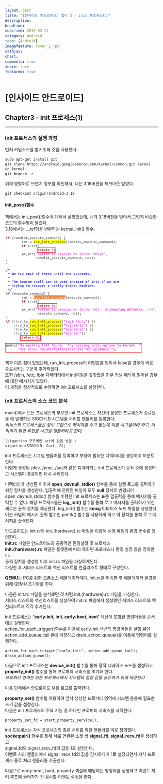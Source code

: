 ```yaml
---
layout: post
title: "[인사이드 안드로이드] 챕터 3 - init 프로세스(1)"
description:
headline:
modified: 2019-03-22
category: Android
tags: [Android]
imagefeature: cover_1.jpg
mathjax:
chart:
comments: true
share: ture
featured: true
---
```


# [인사이드 안드로이드]


## Chapter3 - init 프로세스(1)


---------------------------------------


### init 프로세스의 실행 과정

먼저 커널소스를 받기위해 깃을 사용했다.  
```
sudo apt-get install git  
git clone https://android.googlesource.com/kernel/common.git kernel  
cd kernel  
git branch -r  
```

위의 명령어로 브랜치 정보를 확인해서, 나는 3.18버전을 체크아웃 받았다.
```
git checkout origin/android-3.18  
```

#### init_post()함수  

책에서는 init_post()함수에 대해서 설명했는데, 내가 3.18버전을 받아서 그런지 비슷한 코드의 함수명이 달랐다.  
3.18에서는 __ref형을 반환하는 kernel_init() 함수.  

![Alt text](/images/post/ch3.PNG "ch3")                                                

책과 다른 점이 있었는데, run_init_process의 리턴값을 받아서 false일 경우에 바로 종료시키는 구문이 추가되었다.  
또한 /sbin, /etc, /bin 디렉터리에서 init파일을 못찾았을 경우 커널 패닉이 일어날 경우에 대한 메시지가 있었다.  
이 과정을 정상적으로 수행하면 init 프로세스를 실행한다.

### init 프로세스의 소스 코드 분석

main()에서 모든 프로세스의 부모인 init 프로세스는 자신이 생성한 프로세스가 종료됐을 때 발생하는 SIGCHLD 시그널을 처리할 핸들러를 등록한다.  
*리눅스의 프로세스들은 정보 교환으로 메시지를 주고 받는데 이를 시그널이라 하고, 처리하기 위한 루틴을 시그널 핸들러라고 한다.*  

```
(sigaction 구조체인 act에 값을 넣음.)  
sigaction(SIGCHLD, &act, 0);
```

init 프로세스는 시그널 핸들러를 등록하고 부팅에 필요한 디렉터리를 생성하고 마운트한다.  
이렇게 생성된 /dev, /proc, /sys와 같은 디렉터리는 init 프로세스가 동작 중에 생성하고 시스템이 종료되면 다시 사라진다.  

디렉터리가 생성된 이후에 **open_devnull_stdio()** 함수를 통해 실행 로그를 출력하기 위한 장치를 생성한다. 입출력에 관련된 파일이 모두 **__null__** 장치로 변경되어 open_devnull_stdio() 함수를 수행한 init 프로세스는 표준 입출력을 통해 메시지를 출력할 수 없다. 해당 프로세스들은 **log_init()** 함수를 통해 로그 메시지를 출력하기 위한 새로운 출력 장치를 제공한다. log_init() 함수는 **__kmsg__** 디바이스 노드 파일을 생성한다. 이는 커널의 메시지 출력 함수인 printk() 함수를 사용하게 하고 이 장치를 통해 로그 메시지를 출력한다.  

안드로이드는 init.rc와 init.{hardware}.rc 파일을 이용해 실행 파일과 환경 변수를 정의한다.   
**init.rc** 파일은 안드로이드의 공통적인 환경설정 및 프로세스  
**init.{hardware}.rc** 파일은 플랫폼에 따라 특화된 프로세스나 환경 설정 등을 정의한다.  
출력 장치를 생성한 이후 init.rc 파일을 파싱하게된다.  
파싱한 후 서비스 리스트와 액션 리스트를 연결리스트 형태로 구성한다.  

**QEMU**는 PC를 위한 오픈소스 에뮬레이터이다. init.rc을 파싱한 후 에뮬레이터 환경을 위해 QEMU 초기화를 한다.  

다음은 init.rc 파일을 분석했던 것 처럼 init.{hardware}.rc 파일을 파싱한다.  
서비스 리스트와 액션리스트를 생성하여 init.rc 파일에서 생성했던 서비스 리스트와 액션리스트에 각각 추가된다.  

init 프로세스는 **'early-init, init, early-boot, boot'** 섹션에 포함된 명령어들을 순서대로 실행한다.  
action_for_each_trigger()함수를 이용해 early-init 섹션의 명령어들을 실행 큐인 action_add_queue_tail 큐에 저장하고 drain_action_queue()를 이용해 명령어를 실행한다.  

```
action_for_each_trigger("early-init", action_add_queue_tail);  
drain_action_queue();  
```

다음으로 init 프로세스는 **device_init()** 함수를 통해 정적 디바이스 노드를 생성하고 **property_init()** 함수를 통해 프로퍼티 서비스를 초기화 한다.  
*프로퍼티 영역은 모든 프로세스에서 시스템의 설정 값을 공유하기 위해 제공된다*  

다음 단계에서 안드로이드 부팅 로고를 출력한다.  

**property_set()** 함수를 이용하여 앞서 생성한 프로퍼티 영역에 시스템 운용에 필요한 초기 값을 설정한다.  
다음은 init 프로세스의 주요 기능 중 하나인 프로퍼티 서비스를 시작한다.  

```
property_set_fd = start_property_service();  
```

init 프로세스는 자식 프로세스의 종료 처리를 위한 핸들러를 따로 정의했다.  
**socketpair()** 함수를 통해 서로 연결된 소켓 쌍 **signal_fd, signal_recv_fd**을 생성하고  
signal_fd와 signal_recv_fd의 값을 1로 설정한다.  
이벤트 처리 핸들러에서 signal_recv_fd의 값을 감시하다가 1로 설정되면서 자식 프로세스 종료 처리 핸들러를 호출한다.  

다음으로 early-boot, boot, property 섹셜에 해당하는 명령어를 싱행하고
이벤트 처리 루프에 들어가기 전 감시할 이벤트 설정을 한다.
